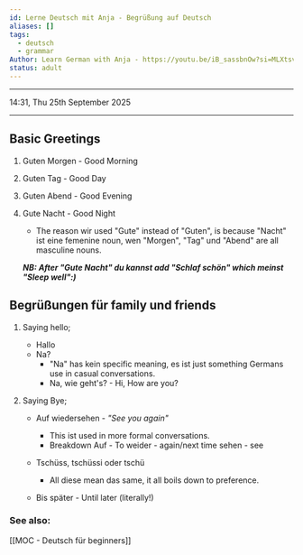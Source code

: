 ```yaml
---
id: Lerne Deutsch mit Anja - Begrüßung auf Deutsch
aliases: []
tags:
  - deutsch
  - grammar
Author: Learn German with Anja - https://youtu.be/iB_sassbnOw?si=MLXtsv9cmAw76OY4
status: adult
---
```

---

14:31, Thu 25th September 2025

---

## Basic Greetings

1. Guten Morgen - Good Morning
2. Guten Tag - Good Day
3. Guten Abend - Good Evening
4. Gute Nacht - Good Night
    - The reason wir used "Gute" instead of "Guten", is because "Nacht" ist eine
    femenine noun, wen "Morgen", "Tag" und "Abend" are all masculine nouns.
    
    ***NB: After "Gute Nacht" du kannst add "Schlaf schön" which meinst "Sleep
    well":)***

## Begrüßungen für family und friends

1. Saying hello;
    - Hallo
    - Na?
        - "Na" has kein specific meaning, es ist just something Germans use in
        casual conversations.
        - Na, wie geht's? - Hi, How are you?

2. Saying Bye;
    - Auf wiedersehen - *"See you again"*       
        - This ist used in more formal conversations.
        - Breakdown
            Auf - To
            weider - again/next time
            sehen - see

    - Tschüss, tschüssi oder tschü
        - All diese mean das same, it all boils down to preference.

    - Bis später - Until later (literally!)

### See also:

[[MOC - Deutsch für beginners]]
